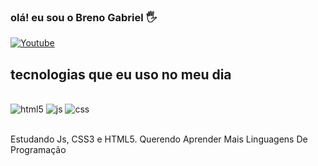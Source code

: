 
### olá! eu sou o Breno Gabriel 🖐

[![Youtube](https://img.shields.io/badge/YouTube-FF0000?style=for-the-badge&logo=youtube&logoColor=white)](https://youtube.com/c/@SadiZ.)


## tecnologias que eu uso no meu dia

<div style="display: inline_block"><br/>
<img aling="center" alt="html5" src="https://img.shields.io/badge/HTML5-E34F26?style=for-the-badge&logo=html5&logoColor=white"/>
<img aling="center" alt="js" src="https://img.shields.io/badge/JavaScript-F7DF1E?style=for-the-badge&logo=javascript&logoColor=black"/>
<img aling="center" alt="css" src="https://img.shields.io/badge/CSS3-1572B6?style=for-the-badge&logo=css3&logoColor=white"/>
</div><br/>

Estudando Js, CSS3 e HTML5. Querendo Aprender Mais Linguagens De Programação
